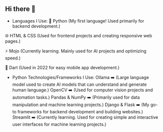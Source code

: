 ## Hi there 👋
- Languages I Use:
🐍 Python (My first language! Used primarily for backend development.)

🌐 HTML & CSS (Used for frontend projects and creating responsive web pages.)

⚡ Mojo (Currently learning. Mainly used for AI projects and optimizing speed.)

📱 Dart (Used in 2022 for easy mobile app development.)

- Python Technologies/Frameworks I Use: 
Ollama ➡️ (Large language model used to create AI models that can understand and generate human language.)
OpenCV ➡️ (Used for computer vision projects and automation tasks.)
Pandas & NumPy ➡️ (Primarily used for data manipulation and machine learning projects.)
Django & Flask ➡️ (My go-to frameworks for backend development and building websites.)
Streamlit ➡️ (Currently learning. Used for creating simple and interactive user interfaces for machine learning projects.)
